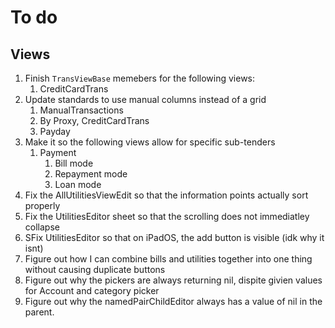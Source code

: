 # To do

## Views

1. Finish `TransViewBase` memebers for the following views:
    1. CreditCardTrans
2. Update standards to use manual columns instead of a grid
    1. ManualTransactions
    2. By Proxy, CreditCardTrans
    3. Payday
3. Make it so the following views allow for specific sub-tenders
    1. Payment
        1. Bill mode
        2. Repayment mode
        3. Loan mode
4. Fix the AllUtilitiesViewEdit so that the information points actually sort properly
5. Fix the UtilitiesEditor sheet so that the scrolling does not immediatley collapse
6. SFix UtilitiesEditor so that on iPadOS, the add button is visible (idk why it isnt)
7. Figure out how I can combine bills and utilities together into one thing without causing duplicate buttons
8. Figure out why the pickers are always returning nil, dispite givien values for Account and category picker
9. Figure out why the namedPairChildEditor always has a value of nil in the parent. 

